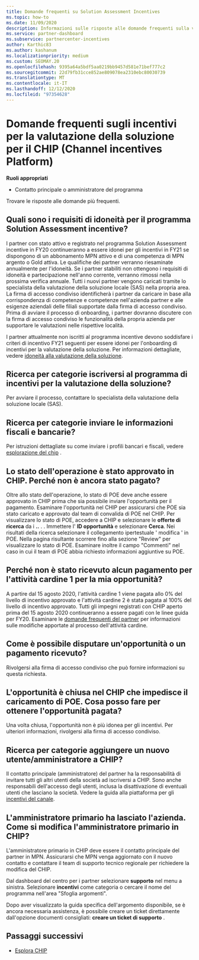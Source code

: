 ```yaml
---
title: Domande frequenti su Solution Assessment Incentives
ms.topic: how-to
ms.date: 11/09/2020
description: Informazioni sulle risposte alle domande frequenti sulla valutazione della soluzione nella piattaforma di incentivi di canale (CHIP).
ms.service: partner-dashboard
ms.subservice: partnercenter-incentives
author: Karthic83
ms.author: kashanum
ms.localizationpriority: medium
ms.custom: SEOMAY.20
ms.openlocfilehash: 9395a64a5bdf5aa0219bb9457d581e71bef777c2
ms.sourcegitcommit: 22d79fb31cce852ae809078ea2310ebc80030739
ms.translationtype: MT
ms.contentlocale: it-IT
ms.lasthandoff: 12/12/2020
ms.locfileid: "97354628"
---
```

# <a name="solution-assessment-incentives-faq-for-the-channel-incentives-platform-chip"></a>Domande frequenti sugli incentivi per la valutazione della soluzione per il CHIP (Channel incentives Platform) 

**Ruoli appropriati**

- Contatto principale o amministratore del programma

Trovare le risposte alle domande più frequenti.

## <a name="what-are-the-eligibility-requirements-for-the-solution-assessment-incentive-program"></a>Quali sono i requisiti di idoneità per il programma Solution Assessment incentive?

I partner con stato attivo e registrato nel programma Solution Assessment incentive in FY20 continueranno a essere idonei per gli incentivi in FY21 se dispongono di un abbonamento MPN attivo e di una competenza di MPN argento o Gold attiva. Le qualifiche dei partner verranno riesaminate annualmente per l'idoneità.  Se i partner stabiliti non ottengono i requisiti di idoneità e partecipazione nell'anno corrente, verranno rimossi nella prossima verifica annuale.  Tutti i nuovi partner vengono caricati tramite lo specialista della valutazione della soluzione locale (SAS) nella propria area.  La firma di accesso condiviso identificherà i partner da caricare in base alla corrispondenza di competenze e competenze nell'azienda partner e alle esigenze aziendali delle filiali supportate dalla firma di accesso condiviso.
Prima di avviare il processo di onboarding, i partner dovranno discutere con la firma di accesso condiviso le funzionalità della propria azienda per supportare le valutazioni nelle rispettive località. 

I partner attualmente non iscritti al programma incentive devono soddisfare i criteri di incentivo FY21 seguenti per essere idonei per l'onboarding di incentivi per la valutazione della soluzione. Per informazioni dettagliate, vedere [idoneità alla valutazione della soluzione](chip-solutions-assessment-eligible.md).

## <a name="how-do-i-enroll-in-the-solution-assessments-incentive-program"></a>Ricerca per categorie iscriversi al programma di incentivi per la valutazione della soluzione?

Per avviare il processo, contattare lo specialista della valutazione della soluzione locale (SAS).

## <a name="how-do-i-submit-my-bank-and-tax-details"></a>Ricerca per categorie inviare le informazioni fiscali e bancarie?

Per istruzioni dettagliate su come inviare i profili bancari e fiscali, vedere [esplorazione del chip](chip-intro.md) .

## <a name="my-deal-status-has-been-approved-in-chip-why-hasnt-it-been-paid-yet"></a>Lo stato dell'operazione è stato approvato in CHIP. Perché non è ancora stato pagato?

Oltre allo stato dell'operazione, lo stato di POE deve anche essere approvato in CHIP prima che sia possibile inviare l'opportunità per il pagamento. Esaminare l'opportunità nel CHIP per assicurarsi che POE sia stato caricato e approvato dal team di convalida di POE nel CHIP. Per visualizzare lo stato di POE, accedere a CHIP e selezionare le **offerte di ricerca** da i **..** . . Immettere l' **ID opportunità** e selezionare **Cerca**. Nei risultati della ricerca selezionare il collegamento ipertestuale ' modifica ' in POE. Nella pagina risultante scorrere fino alla sezione "Review" per visualizzare lo stato di POE. Esaminare inoltre il campo "Commenti" nel caso in cui il team di POE abbia richiesto informazioni aggiuntive su POE.

## <a name="why-did-i-not-receive-any-payment-for-milestone-1-for-my-opportunity"></a>Perché non è stato ricevuto alcun pagamento per l'attività cardine 1 per la mia opportunità?

A partire dal 15 agosto 2020, l'attività cardine 1 viene pagata allo 0% del livello di incentivo approvato e l'attività cardine 2 è stata pagata al 100% del livello di incentivo approvato. Tutti gli impegni registrati con CHIP aperto prima del 15 agosto 2020 continueranno a essere pagati con le linee guida per FY20. Esaminare le [domande frequenti del partner](https://assetsprod.microsoft.com/solution-assessment-incentive-program-faq.pdf) per informazioni sulle modifiche apportate al processo dell'attività cardine.

## <a name="how-to-i-dispute-an-opportunity-or-payment-i-received"></a>Come è possibile disputare un'opportunità o un pagamento ricevuto?

Rivolgersi alla firma di accesso condiviso che può fornire informazioni su questa richiesta.

## <a name="the-opportunity-is-closed-in-chip-which-is-preventing-me-from-uploading-poe-what-can-i-do-to-get-the-opportunity-paid"></a>L'opportunità è chiusa nel CHIP che impedisce il caricamento di POE. Cosa posso fare per ottenere l'opportunità pagata?

Una volta chiusa, l'opportunità non è più idonea per gli incentivi. Per ulteriori informazioni, rivolgersi alla firma di accesso condiviso.

## <a name="how-do-i-add-a-new-adminuser-to-chip"></a>Ricerca per categorie aggiungere un nuovo utente/amministratore a CHIP?

Il contatto principale (amministratore) del partner ha la responsabilità di invitare tutti gli altri utenti della società ad iscriversi a CHIP. Sono anche responsabili dell'accesso degli utenti, inclusa la disattivazione di eventuali utenti che lasciano la società. Vedere la guida alla piattaforma per gli [incentivi del canale](chip-intro.md).

## <a name="the-primary-admin-has-left-our-company-how-do-we-change-my-primary-admin-in-chip"></a>L'amministratore primario ha lasciato l'azienda. Come si modifica l'amministratore primario in CHIP?

L'amministratore primario in CHIP deve essere il contatto principale del partner in MPN. Assicurarsi che MPN venga aggiornato con il nuovo contatto e contattare il team di supporto tecnico regionale per richiedere la modifica del CHIP.

Dal dashboard del centro per i partner selezionare **supporto** nel menu a sinistra. Selezionare **incentivi** come categoria o cercare il nome del programma nell'area "Sfoglia argomenti".

Dopo aver visualizzato la guida specifica dell'argomento disponibile, se è ancora necessaria assistenza, è possibile creare un ticket direttamente dall'opzione documenti consigliati: **creare un ticket di supporto** .

## <a name="next-steps"></a>Passaggi successivi

- [Esplora CHIP](chip-intro.md)
